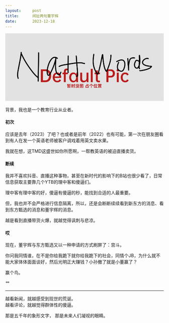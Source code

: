 ```yaml
---
layout:     post
title:      闲扯两句董宇辉
date:       2023-12-18
---
```

![没图](/images/pic_holder.jpg)

背景，我也是一个教育行业从业者。

#### 初次

应该是去年（2023）了吧？也或者是前年（2022）也有可能，第一次在朋友圈看到有人在发一个英语老师被客户调戏着用英文卖水果。

我就在想，这TMD这盛世如你所愿啊，一帮教英语的被迫直播卖货。


#### 断续

我并不喜欢抖音、直播这种事物，甚至在新时代的影响下的B站也很少看了，日常信息获取主要靠几个YTB的理中客和傻逼们。

理中客有理中客的好，傻逼有傻逼的秒，能找到合适的人最重要。

但，我也并不会严格进行信息隔离，所以，还是会断断续续看到新东方的消息、看到东方甄选的消息和董宇辉的消息。

越是看到直播带货火爆，就越觉得讽刺与悲凉。


#### 哎

现在，董宇辉与东方甄选又以一种申请的方式刷屏了：宫斗。

你问我同情谁，在不是你给我跪下就你给我跪下的社会，同情个JB，为什么就不能大家体体面面谈好，然后光明正大赚钱？小孙撤了就是小董赢了？

赢个鸟。

艹

---

越看新闻，就越感受到现世的荒诞。  
越看评论，就越觉得群体性的傻逼。


那是五千年的象形文字，
那是未来人们凝视的眼睛。